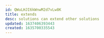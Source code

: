 ```yaml
---
id: QWuLHJI6kWnwM2d7vLw8K
title: extends
desc: solutions can extend other solutions
updated: 1637406393443
created: 1635700335543
---
```



